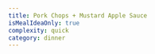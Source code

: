 ```yaml
---
title: Pork Chops + Mustard Apple Sauce
isMealIdeaOnly: true
complexity: quick
category: dinner
---
```


